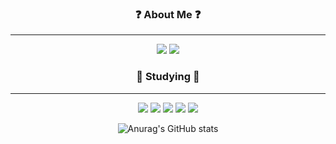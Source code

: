 

<p align="center">

<div align="center">
  
  
  ### ❓ About Me ❓
  
  ---
  
  <a href="https://github.com/llinjae" target="_blank"><img src="https://img.shields.io/badge/Github-181717?style=flat-square&logo=github&logoColor=white"/></a>
<a href="https://velog.io/@dldlswognqh"><img src="https://img.shields.io/badge/Velog-3DDC84?style=flat-square&logo=velog&logoColor=white"/></a>
  
  ### 🌟 Studying 🌟
  
  ---
  
  <span><img src="https://img.shields.io/badge/HTML5-E34F26?style=flat-square&logo=html5&logoColor=white"/></span>
<span><img src="https://img.shields.io/badge/CSS3-1572B6?style=flat-square&logo=css3&logoColor=white"/></span>
<span><img src="https://img.shields.io/badge/Javascript-F7DF1E?style=flat-square&logo=javascript&logoColor=white"/></span>
<span><img src="https://img.shields.io/badge/Typescript-3178C6?style=flat-square&logo=typescript&logoColor=white"/></span>
<span><img src="https://img.shields.io/badge/React-61DAFB?style=flat-square&logo=react&logoColor=white"/></span>


  ![Anurag's GitHub stats](https://github-readme-stats.vercel.app/api?username=llinjae&show_icons=true&theme=radical)
